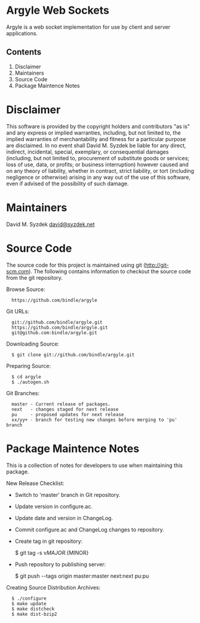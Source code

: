 
Argyle Web Sockets
=====================

   Argyle is a web socket implementation for use by client and server
   applications.


Contents
--------

   1. Disclaimer
   2. Maintainers
   3. Source Code
   4. Package Maintence Notes


Disclaimer
==========

   This software is provided by the copyright holders and contributors "as
   is" and any express or implied warranties, including, but not limited to,
   the implied warranties of merchantability and fitness for a particular
   purpose are disclaimed. In no event shall David M. Syzdek be liable for
   any direct, indirect, incidental, special, exemplary, or consequential
   damages (including, but not limited to, procurement of substitute goods or
   services; loss of use, data, or profits; or business interruption) however
   caused and on any theory of liability, whether in contract, strict
   liability, or tort (including negligence or otherwise) arising in any way
   out of the use of this software, even if advised of the possibility of
   such damage.


Maintainers
===========

   David M. Syzdek
   david@syzdek.net


Source Code
===========

   The source code for this project is maintained using git
   (http://git-scm.com).  The following contains information to checkout the
   source code from the git repository.

   Browse Source:

      https://github.com/bindle/argyle

   Git URLs:

      git://github.com/bindle/argyle.git
      https://github.com/bindle/argyle.git
      git@github.com:bindle/argyle.git

   Downloading Source:

      $ git clone git://github.com/bindle/argyle.git

   Preparing Source:

      $ cd argyle
      $ ./autogen.sh

   Git Branches:

      master - Current release of packages.
      next   - changes staged for next release
      pu     - proposed updates for next release
      xx/yy+ - branch for testing new changes before merging to 'pu' branch


Package Maintence Notes
=======================

   This is a collection of notes for developers to use when maintaining this
   package.

   New Release Checklist:

   - Switch to 'master' branch in Git repository.
   - Update version in configure.ac.
   - Update date and version in ChangeLog.
   - Commit configure.ac and ChangeLog changes to repository.
   - Create tag in git repository:

        $ git tag -s v${MAJOR}.${MINOR}

   - Push repository to publishing server:

        $ git push --tags origin master:master next:next pu:pu

   Creating Source Distribution Archives:

      $ ./configure
      $ make update
      $ make distcheck
      $ make dist-bzip2

